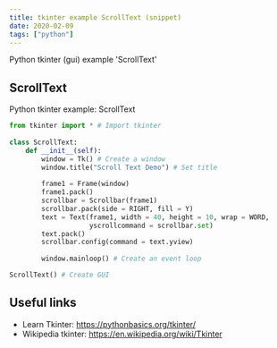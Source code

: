 ```yaml
---
title: tkinter example ScrollText (snippet)
date: 2020-02-09
tags: ["python"]
---
```

Python tkinter (gui) example 'ScrollText'


## ScrollText

Python tkinter example: ScrollText

```python
from tkinter import * # Import tkinter
    
class ScrollText:
    def __init__(self):
        window = Tk() # Create a window
        window.title("Scroll Text Demo") # Set title
        
        frame1 = Frame(window)
        frame1.pack()
        scrollbar = Scrollbar(frame1)
        scrollbar.pack(side = RIGHT, fill = Y)
        text = Text(frame1, width = 40, height = 10, wrap = WORD, 
                    yscrollcommand = scrollbar.set)
        text.pack()
        scrollbar.config(command = text.yview)
        
        window.mainloop() # Create an event loop

ScrollText() # Create GUI

```

## Useful links

- Learn Tkinter: https://pythonbasics.org/tkinter/
- Wikipedia tkinter: https://en.wikipedia.org/wiki/Tkinter
